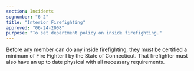 ```yaml
---
section: Incidents
sognumber: "6-2"
title: "Interior Firefighting"
approved: "06-24-2008"
purpose: "To set department policy on inside firefighting."
---
```


Before any member can do any inside firefighting, they must be certified a minimum of Fire Fighter I by the State of Connecticut.  That firefighter must also have an up to date physical with all necessary requirements. 
